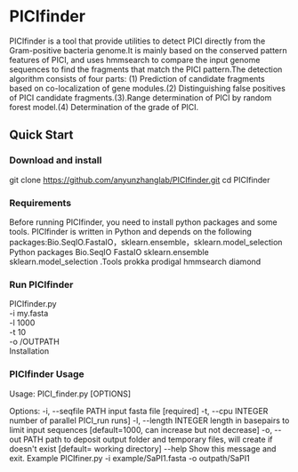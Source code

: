 # PICIfinder
PICIfinder is a tool that provide utilities to detect PICI directly from the Gram-positive bacteria genome.It is mainly based on the conserved pattern features of PICI, and uses hmmsearch to compare the input genome sequences to find the fragments that match the PICI pattern.The detection algorithm consists of four parts: (1) Prediction of candidate fragments based on co-localization of gene modules.(2) Distinguishing false positives of PICI candidate fragments.(3).Range determination of PICI by random forest model.(4) Determination of the grade of PICI.
## Quick Start
### Download and install

git clone https://github.com/anyunzhanglab/PICIfinder.git
cd PICIfinder

### Requirements
Before running PICIfinder, you need to install python packages and some tools.
PICIfinder is written in Python and depends on the following packages:Bio.SeqIO.FastaIO，sklearn.ensemble，sklearn.model_selection
	Python packages
	Bio.SeqIO
	FastaIO
	sklearn.ensemble
	sklearn.model_selection
	.Tools
	prokka
	prodigal
	hmmsearch
	diamond
	
### Run PICIfinder 

PICIfinder.py \
	-i my.fasta \
	-l 1000 \
	-t 10 \
 	-o /OUTPATH \
Installation

### PICIfinder Usage
Usage: PICI_finder.py [OPTIONS]

Options:
  -i, --seqfile PATH    input fasta file  [required]
  -t, --cpu INTEGER     number of parallel PICI_run runs]
  -l, --length INTEGER  length in basepairs to limit input sequences
                        [default=1000, can increase but not decrease]
  -o, --out PATH        path to deposit output folder and temporary files,
                        will create if doesn't exist [default= working
                        directory]
  --help                Show this message and exit.
Example
	PICIfiner.py -i example/SaPI1.fasta -o outpath/SaPI1
